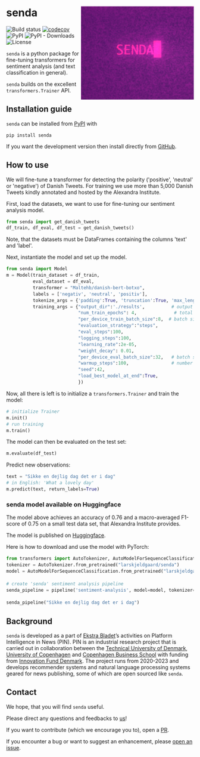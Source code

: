 # senda <img src="logo.png" align="right" height=250/>

![Build status](https://github.com/ebanalyse/NERDA/workflows/build/badge.svg)
[![codecov](https://codecov.io/gh/ebanalyse/NERDA/branch/main/graph/badge.svg?token=OB6LGFQZYX)](https://codecov.io/gh/ebanalyse/NERDA)
![PyPI](https://img.shields.io/pypi/v/NERDA.svg)
![PyPI - Downloads](https://img.shields.io/pypi/dm/NERDA?color=green)
![License](https://img.shields.io/badge/license-MIT-blue.svg)

`senda` is a python package for fine-tuning transformers for 
sentiment analysis (and text classification in general).

`senda` builds on the excellent `transformers.Trainer` API.

## Installation guide
`senda` can be installed from [PyPI](https://pypi.org/project/senda/) with 

```
pip install senda
```

If you want the development version then install directly from [GitHub](https://github.com/ebanalyse/senda).

## How to use

We will fine-tune a transformer for detecting the polarity ('positive', 'neutral' or 'negative')
of Danish Tweets. For training we use more than 5,000 Danish Tweets kindly annotated
and hosted by the Alexandra Institute.

First, load the datasets, we want to use for fine-tuning our sentiment analysis model.

```python
from senda import get_danish_tweets
df_train, df_eval, df_test = get_danish_tweets()
```
Note, that the datasets must be DataFrames containing the columns 'text' and 'label'.

Next, instantiate the model and set up the model.

```python
from senda import Model
m = Model(train_dataset = df_train, 
          eval_dataset = df_eval,
          transformer = "Maltehb/danish-bert-botxo",
          labels = ['negativ', 'neutral', 'positiv'],
          tokenize_args = {'padding':True, 'truncation':True, 'max_length':512},
          training_args = {"output_dir":'./results',          # output directory
                           "num_train_epochs": 4,              # total # of training epochs
                           "per_device_train_batch_size":8,  # batch size per device during training
                           "evaluation_strategy":"steps",
                           "eval_steps":100,
                           "logging_steps":100,
                           "learning_rate":2e-05,
                           "weight_decay": 0.01,
                           "per_device_eval_batch_size":32,   # batch size for evaluation
                           "warmup_steps":100,                # number of warmup steps for learning rate scheduler
                           "seed":42,
                           "load_best_model_at_end":True,
                           })
```

Now, all there is left is to initialize a `transformers.Trainer` and 
train the model:

```python
# initialize Trainer
m.init()
# run training
m.train()
```

The model can then be evaluated on the test set:

```python
m.evaluate(df_test)
```

Predict new observations:

```python
text = "Sikke en dejlig dag det er i dag"
# in English: 'What a lovely day'
m.predict(text, return_labels=True)
```

### senda model available on Huggingface

The model above achieves an accuracy of 0.76 and a macro-averaged F1-score of 0.75 on a small test data set, that Alexandra Institute provides.

The model is published on [Huggingface](https://huggingface.co/larskjeldgaard/senda).

Here is how to download and use the model with PyTorch:

```python
from transformers import AutoTokenizer, AutoModelForSequenceClassification, pipeline
tokenizer = AutoTokenizer.from_pretrained("larskjeldgaard/senda")
model = AutoModelForSequenceClassification.from_pretrained("larskjeldgaard/senda")

# create 'senda' sentiment analysis pipeline 
senda_pipeline = pipeline('sentiment-analysis', model=model, tokenizer=tokenizer)

senda_pipeline("Sikke en dejlig dag det er i dag")
```

## Background
`senda` is developed as a part of [Ekstra Bladet](https://ekstrabladet.dk/)’s activities on Platform Intelligence in News (PIN). PIN is an industrial research project that is carried out in collaboration between the [Technical University of Denmark](https://www.dtu.dk/), [University of Copenhagen](https://www.ku.dk/) and [Copenhagen Business School](https://www.cbs.dk/) with funding from [Innovation Fund Denmark](https://innovationsfonden.dk/). The project runs from 2020-2023 and develops recommender systems and natural language processing systems geared for news publishing, some of which are open sourced like `senda`.

## Contact
We hope, that you will find `senda` useful.

Please direct any questions and feedbacks to
[us](mailto:lars.kjeldgaard@eb.dk)!

If you want to contribute (which we encourage you to), open a
[PR](https://github.com/ebanalyse/senda/pulls).

If you encounter a bug or want to suggest an enhancement, please 
[open an issue](https://github.com/ebanalyse/senda/issues).
